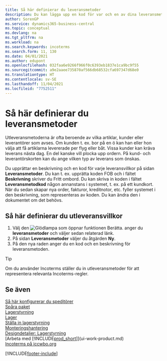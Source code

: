 ```yaml
---
title: Så här definierar du leveransmetoder
description: Du kan lägga upp en kod för var och en av dina leveransmetoder , samt ange information om dem.
author: SorenGP
ms.service: dynamics365-business-central
ms.topic: conceptual
ms.devlang: na
ms.tgt_pltfrm: na
ms.workload: na
ms.search.keywords: incoterms
ms.search.form: 11, 130
ms.date: 04/01/2021
ms.author: edupont
ms.openlocfilehash: 032faa6e9266f966f0c6393eb1837e1ca9bc9f55
ms.sourcegitcommit: a9e2aaee735870af566db68532cfa697347d68e0
ms.translationtype: HT
ms.contentlocale: sv-SE
ms.lasthandoff: 11/04/2021
ms.locfileid: "7752511"
---
```

# <a name="set-up-shipment-methods"></a>Så här definierar du leveransmetoder

Utleveransmetoderna är ofta beroende av vilka artiklar, kunder eller leverantörer som avses. Om kunden t. ex. bor på en ö kan han eller hon välja att få artiklarna levererade per flyg eller båt. Vissa kunder kan kräva leverans nästa dag. En del kanske vill plocka upp ordern. På kund- och leverantörskorten kan du ange vilken typ av leverans som önskas.

Du upprättar en beskrivning och en kod för varje leveransvillkor på sidan **Leveransmetoder**. Du kan t. ex. upprätta koden FOB och i fältet **Beskrivning** skriver du Fritt ombord. Du kan skriva in koden i fältet **Leveransmetodkod** någon annanstans i systemet, t. ex. på ett kundkort. När du sedan skapar nya order, fakturor, kreditnotor, etc. fyller systemet i den beskrivning, som representeras av koden. Du kan ändra den i dokumentet om det behövs.

## <a name="to-set-up-a-shipment-method"></a>Så här definierar du utleveransvillkor

1. Välj den ![Glödlampa som öppnar funktionen Berätta.](media/ui-search/search_small.png "Berätta för mig vad du vill göra") anger du **leveransmetoder** och väljer sedan relaterad länk.
2. På sidan **Leveransmetoder** väljer du åtgärden **Ny**.
3. På den nya raden anger du en kod och en beskrivning för leveransmetoden.

> [!TIP]
> Om du använder Incoterms ställer du in utleveransmetoder för att representera relevanta Incoterms-regler.  

## <a name="see-also"></a>Se även

[Så här konfigurerar du speditörer](sales-how-to-set-up-shipping-agents.md)  
[Spåra paket](sales-how-track-packages.md)  
[Lagerstyrning](warehouse-manage-warehouse.md)  
[Lager](inventory-manage-inventory.md)  
[Ställa in lagerstyrning](warehouse-setup-warehouse.md)  
[Monteringshantering](assembly-assemble-items.md)  
[Designdetaljer: Lagerstyrning](design-details-warehouse-management.md)  
[Arbeta med [!INCLUDE[prod_short](includes/prod_short.md)]](ui-work-product.md)  
[Incoterms på iccwbo.org](https://iccwbo.org/resources-for-business/incoterms-rules)  

[!INCLUDE[footer-include](includes/footer-banner.md)]